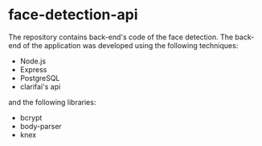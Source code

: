 # face-detection-api
The repository contains back-end's code of the face detection. The back-end of the application was developed using the following techniques:

- Node.js
- Express
- PostgreSQL
- clarifai's api

and the following libraries:

- bcrypt
- body-parser
- knex


